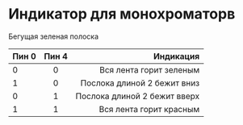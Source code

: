 # Индикатор для монохроматорв

Бегущая зеленая полоска

| Пин 0 | Пин 4 | Индикация     |
|:----- |:-----:| -------------:|
| 0     | 0     | Вся лента горит зеленым |
| 1     | 0     | Послока длиной 2 бежит вниз|
| 0     | 1     | Послока длиной 2 бежит вверх|
| 1     | 1     | Вся лента горит красным| 
